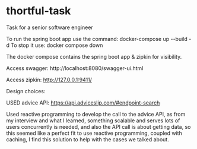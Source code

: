 # thortful-task
Task for a senior software engineer


To run the spring boot app use the command: docker-compose up --build -d
To stop it use: docker compose down

The docker compose contains the spring boot app & zipkin for visibility.

Access swagger: http://localhost:8080/swagger-ui.html

Access zipkin: http://127.0.0.1:9411/


Design choices:

USED advice API: https://api.adviceslip.com/#endpoint-search

Used reactive programming to develop the call to the advice API, as from my interview and what I learned, something scalable and serves lots of users concurrently is needed, and also the API call is about getting data, so this seemed like a perfect fit to use reactive programming, coupled with caching, I find this solution to help with the cases we talked about.

